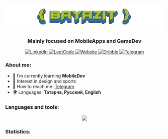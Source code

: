 <div id="header" align="center">
  <img src="https://github.com/albayazit/albayazit/blob/main/data/name.gif">
  <h3>Mainly focused on MobileApps and GameDev</h3>
  <div id="socials" align="center"> 
    <a href= "https://www.linkedin.com/in/bayazit/" target="_blank">
      <img src="https://img.shields.io/badge/LinkedIn-blue?style=for-the-badge&logo=linkedin&logoColor=white" alt="LinkedIn"/>
    </a>
    <a href="https://leetcode.com/bayazit/" target="_blank">
      <img src="https://img.shields.io/badge/-LeetCode-FFA116?style=for-the-badge&logo=LeetCode&logoColor=white" alt="LeetCode"/>
    </a>
    <a href="https://bayazit.pro/" target="_blank">
      <img src="https://img.shields.io/badge/Website-green?style=for-the-badge&logo=devdotto&logoColor=white" alt="Website"/>
    </a>
    <a href="https://dribbble.com/albayazit" target="_blank">
      <img src="https://img.shields.io/badge/Dribbble-EA4C89?style=for-the-badge&logo=dribbble&logoColor=white" alt="Dribble"/>
    </a> 
    <a href="https://t.me/albayazit" target="_blank">
      <img src="https://img.shields.io/badge/Telegram-blue?style=for-the-badge&logo=telegram&logoColor=white" alt="Telegram"/>
    </a> 
  </div>
</div>


### About me:

- 🌱 I’m currently learning **MobileDev**
- 🔭 Interest in design and sports
- 📲 How to reach me: [Telegram](https://t.me/bayazitkhasan)
- 🌍 Languages: **Татарча, Русский, English**



### Languages and tools:

<p align="center">
  <a href="#">
    <img src="https://skillicons.dev/icons?i=kotlin,python,vscode,androidstudio,figma,c,cs,css,html,ai" />
  </a>
</p>


### Statistics:

<div id="stat" align="center">
    <img src="https://github-profile-summary-cards.vercel.app/api/cards/profile-details?username=albayazit&theme=github_dark" alt=""/>
    <img src="https://github-profile-summary-cards.vercel.app/api/cards/most-commit-language?username=albayazit&theme=github_dark" alt=""/>
     <img src="https://github-profile-summary-cards.vercel.app/api/cards/stats?username=albayazit&theme=github_dark" alt=""/>
</div>
